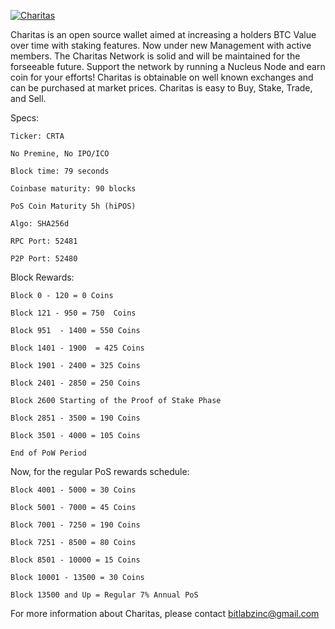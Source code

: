 <a href="http://i.imgur.com/YUhDNh9.png"><img src="http://i.imgur.com/YUhDNh9.png" title="Charitas" /></a>


Charitas is an open source wallet aimed at increasing a holders BTC Value over time with staking features. Now under new Management with active members. The Charitas Network is solid and will be maintained for the forseeable future. Support the network by running a Nucleus Node and earn coin for your efforts! Charitas is obtainable on well known exchanges and can be purchased at market prices. Charitas is easy to Buy, Stake, Trade, and Sell. 


Specs:
        

	Ticker: CRTA
	
	No Premine, No IPO/ICO

	Block time: 79 seconds

	Coinbase maturity: 90 blocks

	PoS Coin Maturity 5h (hiPOS)

	Algo: SHA256d

	RPC Port: 52481

	P2P Port: 52480


Block Rewards:


	Block 0 - 120 = 0 Coins
	
	Block 121 - 950 = 750  Coins

	Block 951  - 1400 = 550 Coins

	Block 1401 - 1900  = 425 Coins

	Block 1901 - 2400 = 325 Coins

	Block 2401 - 2850 = 250 Coins
	
	Block 2600 Starting of the Proof of Stake Phase
	
	Block 2851 - 3500 = 190 Coins

	Block 3501 - 4000 = 105 Coins

	End of PoW Period


Now, for the regular PoS rewards schedule:

	Block 4001 - 5000 = 30 Coins

	Block 5001 - 7000 = 45 Coins

	Block 7001 - 7250 = 190 Coins

	Block 7251 - 8500 = 80 Coins

	Block 8501 - 10000 = 15 Coins

	Block 10001 - 13500 = 30 Coins

	Block 13500 and Up = Regular 7% Annual PoS


For more information about Charitas, please contact bitlabzinc@gmail.com
